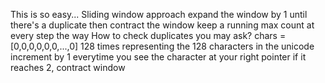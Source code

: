 This is so easy...
Sliding window approach
expand the window by 1 until there's a duplicate then contract the window
keep a running max count at every step the way
How to check duplicates you may ask?
chars = [0,0,0,0,0,0,...,0] 128 times representing the 128 characters in the unicode
increment by 1 everytime you see the character at your right pointer
if it reaches 2, contract window
